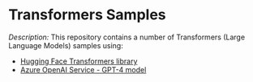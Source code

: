 # Transformers Samples

*Description:* This repository contains a number of Transformers (Large Language Models) samples using:  

* [Hugging Face Transformers library](hugging-face-transformers/)
* [Azure OpenAI Service - GPT-4 model](openai-service/)

